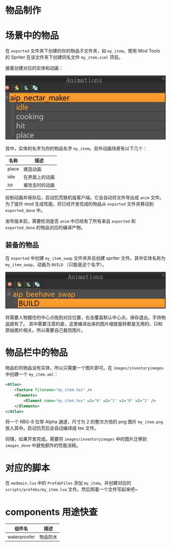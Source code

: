 # 物品制作

# 场景中的物品

在 `exported` 文件夹下创建的你的物品子文件夹，如 `my_item`。使用 Mod Tools 的 Spriter 在该文件夹下创建同名文件 `my_item.scml` 项目。

接着创建对应的实体和动画：

![spriter](./assets/spriter.jpg)

其中，实体的名字为你的物品名字 `my_item`。另外动画场景有以下几个：

| 名称  | 描述           |
| ----- | -------------- |
| place | 建造动画       |
| idle  | 在界面上的动画 |
| hit   | 被攻击时的动画 |

绘制动画并保存后，启动饥荒联机版客户端。它会自动将文件导出成 `anim` 文件。
为了提升 mod 生成性能，将已经开发完成的物品从 `exported` 文件夹移动到 `exported_done` 中。

发布版本前，需要检测是否 `anim` 中已经有了所有来自 `exported` 和 `exported_done` 的物品对应的编译产物。

## 装备的物品

在 `exported` 中创建 `my_item_swap` 文件夹并且创建 spriter 文件。其中实体名称为 `my_item_swap`，动画为 `BUILD` （只能是这个名字）。

![spriter hold](./assets/spriter-hold.jpg)

将需要人物握住的中心点拖到对应位置，右击覆盖默认中心点。保存退出。手持物品就有了。
其中需要注意的是，这里编译出来的图片缩放旋转都是无用的，只和原始图片相关。所以需要自己裁剪图片。

# 物品栏中的物品

物品栏的物品没有实体，所以只需要一个图片即可。在 `images/inventoryimages` 中创建一个 `my_item.xml`：

```xml
<Atlas>
    <Texture filename="my_item.tex" />
    <Elements>
        <Element name="my_item.tex" u1="0" u2="1" v1="0" v2="1" />
    </Elements>
</Atlas>
```

将一个 RBG-8 位带 Alpha 通道，尺寸为 2 的整次方倍的 png 图片 `my_item.png` 放入其中。启动饥荒后会自动编译成 tex 文件。

同理，如果开发完成。需要将 `images/inventoryimages` 中的图片迁移到 `images_done` 中避免额外的性能消耗。

# 对应的脚本

在 `modmain.lua` 中的 `PrefabFiles` 添加 `my_item`。并创建对应的 `scripts/prefebs/my_item.lua` 文件。然后照着一个文件写起来吧~

# components 用途快查

| 组件名 | 描述 |
| --- | --- |
| waterproofer | 物品防水 |